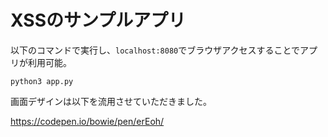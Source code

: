# XSSのサンプルアプリ

以下のコマンドで実行し、`localhost:8080`でブラウザアクセスすることでアプリが利用可能。

```
python3 app.py
```

画面デザインは以下を流用させていただきました。

https://codepen.io/bowie/pen/erEoh/

